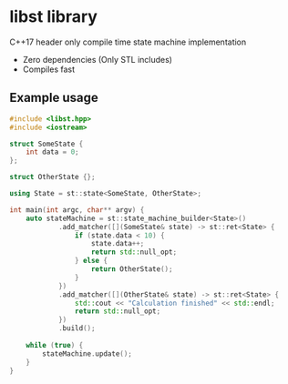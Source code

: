 # libst library
C++17 header only compile time state machine implementation

* Zero dependencies (Only STL includes)
* Compiles fast

## Example usage
```cpp
#include <libst.hpp>
#include <iostream>

struct SomeState {
    int data = 0;
};

struct OtherState {};

using State = st::state<SomeState, OtherState>;

int main(int argc, char** argv) {
    auto stateMachine = st::state_machine_builder<State>()
            .add_matcher([](SomeState& state) -> st::ret<State> {
                if (state.data < 10) {
                    state.data++;
                    return std::null_opt;
                } else {
                    return OtherState();
                }
            })
            .add_matcher([](OtherState& state) -> st::ret<State> {
                std::cout << "Calculation finished" << std::endl;
                return std::null_opt;
            })
            .build();
    
    while (true) {
        stateMachine.update();
    }
}
```